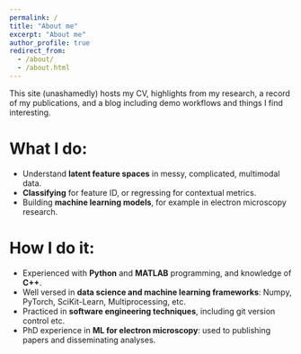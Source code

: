 ```yaml
---
permalink: /
title: "About me"
excerpt: "About me"
author_profile: true
redirect_from: 
  - /about/
  - /about.html
---
```


This site (unashamedly) hosts my CV, highlights from my research, a record of my publications, and a blog including demo workflows and things I find interesting.

What I do:
======
- Understand **latent feature spaces** in messy, complicated, multimodal data.
- **Classifying** for feature ID, or regressing for contextual metrics.
- Building **machine learning models**, for example in electron microscopy research.

How I do it:
======
- Experienced with **Python** and **MATLAB** programming, and knowledge of **C++**.
- Well versed in **data science and machine learning frameworks**: Numpy, PyTorch, SciKit-Learn, Multiprocessing, etc.
- Practiced in **software engineering techniques**, including git version control etc.
- PhD experience in **ML for electron microscopy**: used to publishing papers and disseminating analyses.
